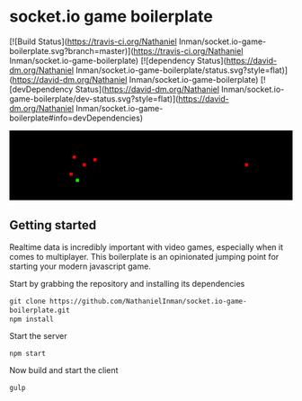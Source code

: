 # socket.io game boilerplate

[![Build Status](https://travis-ci.org/Nathaniel Inman/socket.io-game-boilerplate.svg?branch=master)](https://travis-ci.org/Nathaniel Inman/socket.io-game-boilerplate) [![dependency Status](https://david-dm.org/Nathaniel Inman/socket.io-game-boilerplate/status.svg?style=flat)](https://david-dm.org/Nathaniel Inman/socket.io-game-boilerplate) [![devDependency Status](https://david-dm.org/Nathaniel Inman/socket.io-game-boilerplate/dev-status.svg?style=flat)](https://david-dm.org/Nathaniel Inman/socket.io-game-boilerplate#info=devDependencies)

![example](https://raw.githubusercontent.com/NathanielInman/socket.io-game-boilerplate/master/example.png)

## Getting started

Realtime data is incredibly important with video games, especially when it comes to multiplayer. This boilerplate is an opinionated jumping point for starting your modern javascript game.

Start by grabbing the repository and installing its dependencies
```
git clone https://github.com/NathanielInman/socket.io-game-boilerplate.git
npm install
```

Start the server
```
npm start
```

Now build and start the client
```
gulp
```
